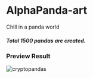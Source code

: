 # AlphaPanda-art
Chill in a panda world

##### Total 1500 pandas are created.

### Preview Result
![cryptopandas](https://github.com/SuperareLabs/Cryptopandas-art/blob/main/res/overview.png)
